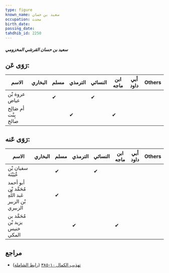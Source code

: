 ```yaml
---
type: figure
known_name: سعيد بن حسان
occupation: محدث
birth_date:
passing_date:
tahdhib_id: 2250
---
```

##### سعيد بن حسان القرشي المخزومي

## رَوَى عَن:
| الاسم                | البخاري | مسلم | الترمذي | النسائي | ابن ماجه | أبي داود | Others |
| -------------------- | ------- | ---- | ------- | ------- | -------- | -------- | ------ |
| عروة بْن عياض        |         | ✔    |         | ✔       |          |          |        |
| أم صَالِح بِنْت صالح |         |      | ✔       |         | ✔        |          |        |
## رَوَى عَنه:
| الاسم                                                 | البخاري | مسلم | الترمذي | النسائي | ابن ماجه | أبي داود | Others |
| ----------------------------------------------------- | ------- | ---- | ------- | ------- | -------- | -------- | ------ |
| سفيان بْن عُيَيْنَة                                   |         | ✔    |         | ✔       |          |          |        |
| أبو أحمد مُحَمَّد بْن عَبد اللَّهِ بْن الزبير الزبيري |         | ✔    |         |         |          |          |        |
| مُحَمَّد بن يزيد بْن خنيس المكي                       |         |      | ✔       |         | ✔        |          |        |
## مراجع
- [تهذيب الكمال ١٠-٣٨٥](obsidian://open?vault=Tahdhib-al-Kamal&file=Figures/٢٢٥٠-سعيد%20بن%20حسان%20القرشي%20المخزومي) ([رابط الشاملة](https://shamela.ws/book/3722/5157))